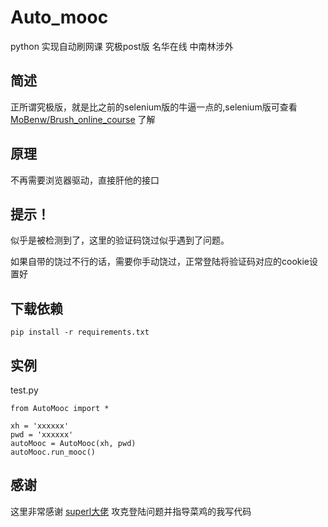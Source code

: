 # Auto_mooc
python 实现自动刷网课 究极post版 名华在线 中南林涉外

## 简述

正所谓究极版，就是比之前的selenium版的牛逼一点的,selenium版可查看 [MoBenw/Brush_online_course](https://github.com/MoBenw/Brush_online_course) 了解

## 原理

不再需要浏览器驱动，直接肝他的接口

## 提示！

似乎是被检测到了，这里的验证码饶过似乎遇到了问题。

如果自带的饶过不行的话，需要你手动饶过，正常登陆将验证码对应的cookie设置好

## 下载依赖

```
pip install -r requirements.txt
```

## 实例

test.py
```
from AutoMooc import *

xh = 'xxxxxx'
pwd = 'xxxxxx'
autoMooc = AutoMooc(xh, pwd)
autoMooc.run_mooc()
```

## 感谢

这里非常感谢 [superl大佬](http://www.gosql.cn/) 攻克登陆问题并指导菜鸡的我写代码